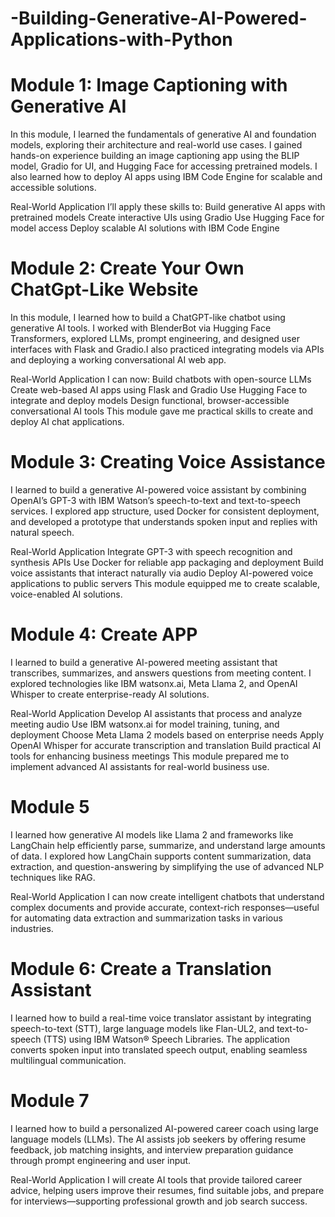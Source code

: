 # -Building-Generative-AI-Powered-Applications-with-Python
# Module 1: Image Captioning with Generative AI
In this module, I learned the fundamentals of generative AI and foundation models, exploring their architecture and real-world use cases. I gained hands-on experience building an image captioning app using the BLIP model, Gradio for UI, and Hugging Face for accessing pretrained models.
I also learned how to deploy AI apps using IBM Code Engine for scalable and accessible solutions.

Real-World Application
I’ll apply these skills to:
Build generative AI apps with pretrained models
Create interactive UIs using Gradio
Use Hugging Face for model access
Deploy scalable AI solutions with IBM Code Engine

# Module 2: Create Your Own ChatGpt-Like Website
In this module, I learned how to build a ChatGPT-like chatbot using generative AI tools. I worked with BlenderBot via Hugging Face Transformers, explored LLMs, prompt engineering, and designed user interfaces with Flask and Gradio.I also practiced integrating models via APIs and deploying a working conversational AI web app.

Real-World Application
I can now:
Build chatbots with open-source LLMs
Create web-based AI apps using Flask and Gradio
Use Hugging Face to integrate and deploy models
Design functional, browser-accessible conversational AI tools
This module gave me practical skills to create and deploy AI chat applications.

# Module 3: Creating Voice Assistance
I learned to build a generative AI-powered voice assistant by combining OpenAI’s GPT-3 with IBM Watson’s speech-to-text and text-to-speech services. I explored app structure, used Docker for consistent deployment, and developed a prototype that understands spoken input and replies with natural speech.

Real-World Application
Integrate GPT-3 with speech recognition and synthesis APIs
Use Docker for reliable app packaging and deployment
Build voice assistants that interact naturally via audio
Deploy AI-powered voice applications to public servers
This module equipped me to create scalable, voice-enabled AI solutions.

# Module 4: Create APP
I learned to build a generative AI-powered meeting assistant that transcribes, summarizes, and answers questions from meeting content. I explored technologies like IBM watsonx.ai, Meta Llama 2, and OpenAI Whisper to create enterprise-ready AI solutions.

Real-World Application
Develop AI assistants that process and analyze meeting audio
Use IBM watsonx.ai for model training, tuning, and deployment
Choose Meta Llama 2 models based on enterprise needs
Apply OpenAI Whisper for accurate transcription and translation
Build practical AI tools for enhancing business meetings
This module prepared me to implement advanced AI assistants for real-world business use.

# Module 5
I learned how generative AI models like Llama 2 and frameworks like LangChain help efficiently parse, summarize, and understand large amounts of data. I explored how LangChain supports content summarization, data extraction, and question-answering by simplifying the use of advanced NLP techniques like RAG.

Real-World Application
I can now create intelligent chatbots that understand complex documents and provide accurate, context-rich responses—useful for automating data extraction and summarization tasks in various industries.

# Module 6: Create a Translation Assistant
 I learned how to build a real-time voice translator assistant by integrating speech-to-text (STT), large language models like Flan-UL2, and text-to-speech (TTS) using IBM Watson® Speech Libraries. The application converts spoken input into translated speech output, enabling seamless multilingual communication.
 
 # Module 7
I learned how to build a personalized AI-powered career coach using large language models (LLMs). The AI assists job seekers by offering resume feedback, job matching insights, and interview preparation guidance through prompt engineering and user input.

Real-World Application
I will create AI tools that provide tailored career advice, helping users improve their resumes, find suitable jobs, and prepare for interviews—supporting professional growth and job search success.



